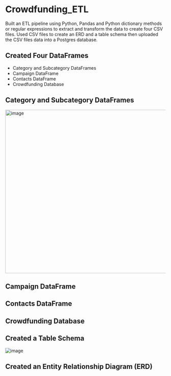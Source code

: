 # Crowdfunding_ETL

Built an ETL pipeline using Python, Pandas and Python dictionary methods or regular expressions to extract and transform the data to create four CSV files. Used CSV files to create an ERD and a table schema then uploaded the CSV files data into a Postgres database.

## Created Four DataFrames
* Category and Subcategory DataFrames
* Campaign DataFrame
* Contacts DataFrame
* Crowdfunding Database


## Category and Subcategory DataFrames

<img width="514" alt="image" src="https://user-images.githubusercontent.com/115186079/225809677-a8ef4612-6af9-4410-9e75-ea07b8e086dd.png">


## Campaign DataFrame

## Contacts DataFrame

## Crowdfunding Database

## Created a Table Schema

![image](https://user-images.githubusercontent.com/115186079/225804265-adbf19a2-8a9d-4c77-8fb4-be050ba0565b.png)

## Created an Entity Relationship Diagram (ERD)

